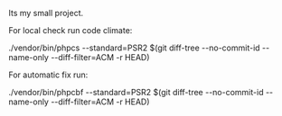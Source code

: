 <p>Its my small project.</p>
<p>For local check run code climate:</p> 
./vendor/bin/phpcs --standard=PSR2 $(git diff-tree --no-commit-id --name-only --diff-filter=ACM -r HEAD)
<p>For automatic fix run:</p>
./vendor/bin/phpcbf --standard=PSR2 $(git diff-tree --no-commit-id --name-only --diff-filter=ACM -r HEAD)